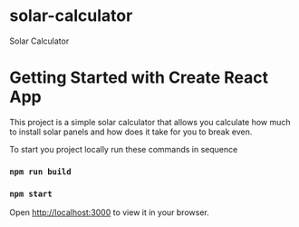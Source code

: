 # solar-calculator
Solar Calculator
# Getting Started with Create React App

This project is a simple solar calculator that allows you calculate how much to install solar panels and how does it take for you to break even. 

To start you project locally run these commands in sequence

### `npm run build`
### `npm start`

Open [http://localhost:3000](http://localhost:3000) to view it in your browser.

